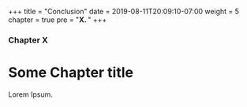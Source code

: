 +++
title = "Conclusion"
date = 2019-08-11T20:09:10-07:00
weight = 5
chapter = true
pre = "<b>X. </b>"
+++

### Chapter X

# Some Chapter title

Lorem Ipsum.